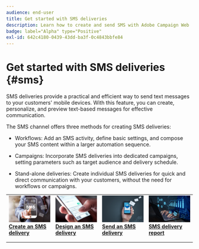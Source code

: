 ```yaml
---
audience: end-user
title: Get started with SMS deliveries
description: Learn how to create and send SMS with Adobe Campaign Web
badge: label="Alpha" type="Positive"
exl-id: 642c4180-0439-43dd-ba3f-0c4843bbfe84
---
```

# Get started with SMS deliveries {#sms}

SMS deliveries provide a practical and efficient way to send text messages to your customers' mobile devices. With this feature, you can create, personalize, and preview text-based messages for effective communication.

The SMS channel offers three methods for creating SMS deliveries:

* Workflows: Add an SMS activity, define basic settings, and compose your SMS content within a larger automation sequence.

* Campaigns: Incorporate SMS deliveries into dedicated campaigns, setting parameters such as target audience and delivery schedule.

* Stand-alone deliveries: Create individual SMS deliveries for quick and direct communication with your customers, without the need for workflows or campaigns.

<table style="table-layout:fixed"><tr style="border: 0;">
<td>
<a href="create-sms.md">
<img alt="Lead" src="assets/do-not-localize/create_sms.png">
</a>
<div><a href="create-sms.md"><strong>Create an SMS delivery</strong>
</div>
<p>
</td>
<td>
<a href="content-sms.md">
<img alt="Infrequent" src="assets/do-not-localize/design_sms.png">
</a>
<div>
<a href="content-sms.md"><strong>Design an SMS delivery<strong></strong></a>
</div>
<p></td>
<td>
<a href="send-sms.md">
<img alt="Validation" src="assets/do-not-localize/send_sms.png">
</a>
<div>
<a href="send-sms.md"><strong>Send an SMS delivery</strong></a>
</div>
<p>
</td>
<td>
<a href="send-sms.md">
<img alt="Validation" src="assets/do-not-localize/report_sms.jpeg">
</a>
<div>
<a href="send-sms.md"><strong>SMS delivery report</strong></a>
</div>
<p>
</td>
</tr></table>
